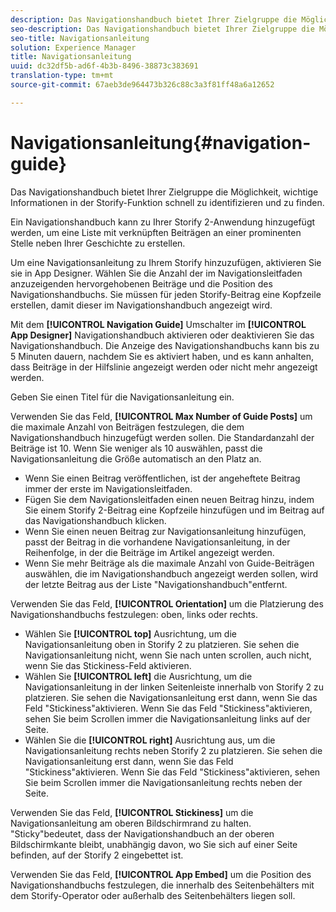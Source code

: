 ```yaml
---
description: Das Navigationshandbuch bietet Ihrer Zielgruppe die Möglichkeit, wichtige Informationen in der Storify-Funktion schnell zu identifizieren und zu finden.
seo-description: Das Navigationshandbuch bietet Ihrer Zielgruppe die Möglichkeit, wichtige Informationen in der Storify-Funktion schnell zu identifizieren und zu finden.
seo-title: Navigationsanleitung
solution: Experience Manager
title: Navigationsanleitung
uuid: dc32df5b-ad6f-4b3b-8496-38873c383691
translation-type: tm+mt
source-git-commit: 67aeb3de964473b326c88c3a3f81ff48a6a12652

---
```



# Navigationsanleitung{#navigation-guide}

Das Navigationshandbuch bietet Ihrer Zielgruppe die Möglichkeit, wichtige Informationen in der Storify-Funktion schnell zu identifizieren und zu finden.

Ein Navigationshandbuch kann zu Ihrer Storify 2-Anwendung hinzugefügt werden, um eine Liste mit verknüpften Beiträgen an einer prominenten Stelle neben Ihrer Geschichte zu erstellen.

Um eine Navigationsanleitung zu Ihrem Storify hinzuzufügen, aktivieren Sie sie in App Designer. Wählen Sie die Anzahl der im Navigationsleitfaden anzuzeigenden hervorgehobenen Beiträge und die Position des Navigationshandbuchs. Sie müssen für jeden Storify-Beitrag eine Kopfzeile erstellen, damit dieser im Navigationshandbuch angezeigt wird.

Mit dem **[!UICONTROL Navigation Guide]** Umschalter im **[!UICONTROL App Designer]** Navigationshandbuch aktivieren oder deaktivieren Sie das Navigationshandbuch. Die Anzeige des Navigationshandbuchs kann bis zu 5 Minuten dauern, nachdem Sie es aktiviert haben, und es kann anhalten, dass Beiträge in der Hilfslinie angezeigt werden oder nicht mehr angezeigt werden.

Geben Sie einen Titel für die Navigationsanleitung ein.

Verwenden Sie das Feld, **[!UICONTROL Max Number of Guide Posts]** um die maximale Anzahl von Beiträgen festzulegen, die dem Navigationshandbuch hinzugefügt werden sollen. Die Standardanzahl der Beiträge ist 10. Wenn Sie weniger als 10 auswählen, passt die Navigationsanleitung die Größe automatisch an den Platz an.

* Wenn Sie einen Beitrag veröffentlichen, ist der angeheftete Beitrag immer der erste im Navigationsleitfaden.
* Fügen Sie dem Navigationsleitfaden einen neuen Beitrag hinzu, indem Sie einem Storify 2-Beitrag eine Kopfzeile hinzufügen und im Beitrag auf das Navigationshandbuch klicken.
* Wenn Sie einen neuen Beitrag zur Navigationsanleitung hinzufügen, passt der Beitrag in die vorhandene Navigationsanleitung, in der Reihenfolge, in der die Beiträge im Artikel angezeigt werden.
* Wenn Sie mehr Beiträge als die maximale Anzahl von Guide-Beiträgen auswählen, die im Navigationshandbuch angezeigt werden sollen, wird der letzte Beitrag aus der Liste "Navigationshandbuch"entfernt.

Verwenden Sie das Feld, **[!UICONTROL Orientation]** um die Platzierung des Navigationshandbuchs festzulegen: oben, links oder rechts.

* Wählen Sie **[!UICONTROL top]** Ausrichtung, um die Navigationsanleitung oben in Storify 2 zu platzieren. Sie sehen die Navigationsanleitung nicht, wenn Sie nach unten scrollen, auch nicht, wenn Sie das Stickiness-Feld aktivieren.
* Wählen Sie **[!UICONTROL left]** die Ausrichtung, um die Navigationsanleitung in der linken Seitenleiste innerhalb von Storify 2 zu platzieren. Sie sehen die Navigationsanleitung erst dann, wenn Sie das Feld "Stickiness"aktivieren. Wenn Sie das Feld "Stickiness"aktivieren, sehen Sie beim Scrollen immer die Navigationsanleitung links auf der Seite.
* Wählen Sie die **[!UICONTROL right]** Ausrichtung aus, um die Navigationsanleitung rechts neben Storify 2 zu platzieren. Sie sehen die Navigationsanleitung erst dann, wenn Sie das Feld "Stickiness"aktivieren. Wenn Sie das Feld "Stickiness"aktivieren, sehen Sie beim Scrollen immer die Navigationsanleitung rechts neben der Seite.

Verwenden Sie das Feld, **[!UICONTROL Stickiness]** um die Navigationsanleitung am oberen Bildschirmrand zu halten. "Sticky"bedeutet, dass der Navigationshandbuch an der oberen Bildschirmkante bleibt, unabhängig davon, wo Sie sich auf einer Seite befinden, auf der Storify 2 eingebettet ist.

Verwenden Sie das Feld, **[!UICONTROL App Embed]** um die Position des Navigationshandbuchs festzulegen, die innerhalb des Seitenbehälters mit dem Storify-Operator oder außerhalb des Seitenbehälters liegen soll.
